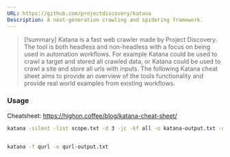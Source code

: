 ```yaml
---
URL: https://github.com/projectdiscovery/katana
Description: A next-generation crawling and spidering framework.
---
```

>[!summary]
>Katana is a fast web crawler made by Project Discovery. The tool is both headless and non-headless with a focus on being used in automation workflows. For example Katana could be used to crawl a target and stored all crawled data, or Katana could be used to crawl a site and store all urls with inputs. The following Katana cheat sheet aims to provide an overview of the tools functionality and provide real world examples from existing workflows.

### Usage

Cheatsheet: https://highon.coffee/blog/katana-cheat-sheet/

```bash
katana -silent -list scope.txt -d 3 -jc -kf all -o katana-output.txt -ncb


katana -f qurl -o qurl-output.txt
```